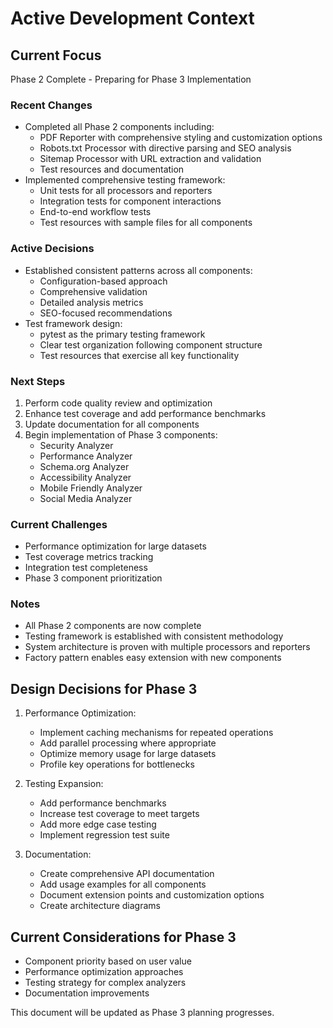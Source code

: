# Active Development Context

## Current Focus
Phase 2 Complete - Preparing for Phase 3 Implementation

### Recent Changes
- Completed all Phase 2 components including:
  - PDF Reporter with comprehensive styling and customization options
  - Robots.txt Processor with directive parsing and SEO analysis
  - Sitemap Processor with URL extraction and validation
  - Test resources and documentation
- Implemented comprehensive testing framework:
  - Unit tests for all processors and reporters
  - Integration tests for component interactions
  - End-to-end workflow tests
  - Test resources with sample files for all components

### Active Decisions
- Established consistent patterns across all components:
  - Configuration-based approach
  - Comprehensive validation
  - Detailed analysis metrics
  - SEO-focused recommendations
- Test framework design:
  - pytest as the primary testing framework
  - Clear test organization following component structure
  - Test resources that exercise all key functionality

### Next Steps
1. Perform code quality review and optimization
2. Enhance test coverage and add performance benchmarks
3. Update documentation for all components
4. Begin implementation of Phase 3 components:
   - Security Analyzer
   - Performance Analyzer
   - Schema.org Analyzer
   - Accessibility Analyzer
   - Mobile Friendly Analyzer
   - Social Media Analyzer

### Current Challenges
- Performance optimization for large datasets
- Test coverage metrics tracking
- Integration test completeness
- Phase 3 component prioritization

### Notes
- All Phase 2 components are now complete
- Testing framework is established with consistent methodology
- System architecture is proven with multiple processors and reporters
- Factory pattern enables easy extension with new components

## Design Decisions for Phase 3

1. Performance Optimization:
   - Implement caching mechanisms for repeated operations
   - Add parallel processing where appropriate
   - Optimize memory usage for large datasets
   - Profile key operations for bottlenecks

2. Testing Expansion:
   - Add performance benchmarks
   - Increase test coverage to meet targets
   - Add more edge case testing
   - Implement regression test suite

3. Documentation:
   - Create comprehensive API documentation
   - Add usage examples for all components
   - Document extension points and customization options
   - Create architecture diagrams

## Current Considerations for Phase 3
- Component priority based on user value
- Performance optimization approaches
- Testing strategy for complex analyzers
- Documentation improvements

This document will be updated as Phase 3 planning progresses. 